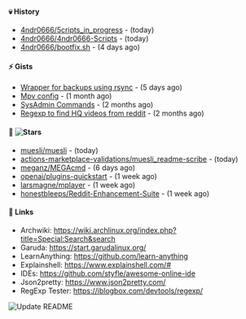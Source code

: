 #### 💀 History

- [4ndr0666/5cripts_in_progress](https://github.com/4ndr0666/5cripts_in_progress) - (today)
- [4ndr0666/4ndr0666-Scripts](https://github.com/4ndr0666/4ndr0666-Scripts) - (today)
- [4ndr0666/bootfix.sh](https://github.com/4ndr0666/bootfix.sh) - (4 days ago)

#### ⚡ Gists

- [Wrapper for backups using rsync](https://gist.github.com/3362509f90976becb3b1442c29ae6117) - (5 days ago)
- [Mpv config](https://gist.github.com/3b374e66eeb82b8d049b9fb70c5f2b16) - (1 month ago)
- [SysAdmin Commands](https://gist.github.com/cc2c3e025404fd8c30ffa4bbdf21b26f) - (2 months ago)
- [Regexp to find HQ videos from reddit](https://gist.github.com/17861fde61b7e817543c68b552f1658c) - (2 months ago)

#### 🌟 ![Stars](https://github.com/4ndr0666?tab=stars)

- [muesli/muesli](https://github.com/muesli/muesli) - (today)
- [actions-marketplace-validations/muesli_readme-scribe](https://github.com/actions-marketplace-validations/muesli_readme-scribe) - (today)
- [meganz/MEGAcmd](https://github.com/meganz/MEGAcmd) - (6 days ago)
- [openai/plugins-quickstart](https://github.com/openai/plugins-quickstart) - (1 week ago)
- [larsmagne/mplayer](https://github.com/larsmagne/mplayer) - (1 week ago)
- [honestbleeps/Reddit-Enhancement-Suite](https://github.com/honestbleeps/Reddit-Enhancement-Suite) - (1 week ago)

#### 📌 Links

- Archwiki: https://wiki.archlinux.org/index.php?title=Special:Search&search
- Garuda: https://start.garudalinux.org/
- LearnAnything: https://github.com/learn-anything
- Explainshell: https://www.explainshell.com/#
- IDEs: https://github.com/styfle/awesome-online-ide
- Json2pretty: https://www.json2pretty.com/
- RegExp Tester: https://iblogbox.com/devtools/regexp/

![Update README](https://github.com/4ndr0666/4ndr0666/actions/workflows/readme-scribe.yml/badge.svg)

